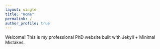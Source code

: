 ```yaml
---
layout: single
title: "Home"
permalink: /
author_profile: true
---
```


Welcome! This is my professional PhD website built with Jekyll + Minimal Mistakes.

